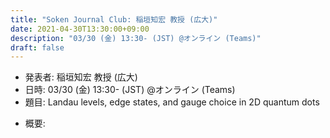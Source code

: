 ```yaml
---
title: "Soken Journal Club: 稲垣知宏 教授 (広大)"
date: 2021-04-30T13:30:00+09:00
description: "03/30 (金) 13:30- (JST) @オンライン (Teams)"
draft: false
---
```


- 発表者:
稲垣知宏 教授 (広大)
- 日時:
03/30 (金) 13:30- (JST) @オンライン (Teams)
- 題目:
Landau levels, edge states, and gauge choice in 2D quantum dots

<!--more-->

- 概要:

